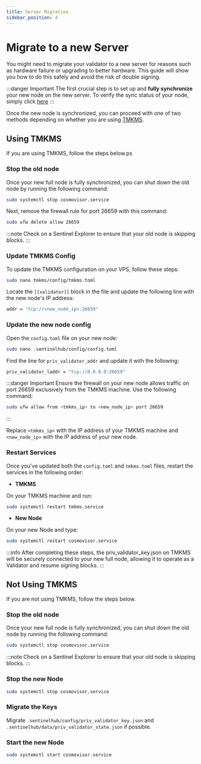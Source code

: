 ```yaml
---
title: Server Migration
sidebar_position: 4
---
```


# Migrate to a new Server

You might need to migrate your validator to a new server for reasons such as hardware failure or upgrading to better hardware. This guide will show you how to do this safely and avoid the risk of double signing.

:::danger Important
The first crucial step is to set up and **fully synchronize** your new node on the new server. To verify the sync status of your node, simply click [here](/validator-setup/node-run#check-sync-status)
:::

Once the new node is synchronized, you can proceed with one of two methods depending on whether you are using [TMKMS](/validator-setup/category/tmkms).


## Using TMKMS

If you are using TMKMS, follow the steps below.ps

### Stop the old node

Once your new full node is fully synchronized, you can shut down the old node by running the following command:

```bash
sudo systemctl stop cosmovisor.service
```

Next, remove the firewall rule for port 26659 with this command:

```bash
sudo ufw delete allow 26659
```

:::note
Check on a Sentinel Explorer to ensure that your old node is skipping blocks.
:::


### Update TMKMS Config

To update the TMKMS configuration on your VPS, follow these steps:

```bash
sudo nano tmkms/config/tmkms.toml
```

Locate the `[[validator]]` block in the file and update the following line with the new node's IP address:

```bash
addr = "tcp://<new_node_ip>:26659"
```


### Update the new node config

Open the `config.toml` file on your new node:

```bash
sudo nano .sentinelhub/config/config.toml
```

Find the line for `priv_validator_addr` and update it with the following:

```bash
priv_validator_laddr = "tcp://0.0.0.0:26659"
```

:::danger Important
Ensure the firewall on your new node allows traffic on port 26659 exclusively from the TMKMS machine. Use the following command:

```bash
sudo ufw allow from <tmkms_ip> to <new_node_ip> port 26659
```
:::

Replace `<tmkms_ip>` with the IP address of your TMKMS machine and `<new_node_ip>` with the IP address of your new node.


### Restart Services

Once you've updated both the `config.toml` and `tmkms.toml` files, restart the services in the following order:

- **TMKMS**

On your TMKMS machine and run:

```bash
sudo systemctl restart tmkms.service
```

- **New Node**

On your new Node and type:

```bash
sudo systemctl restart cosmovisor.service
```

:::info
After completing these steps, the priv_validator_key.json on TMKMS will be securely connected to your new full node, allowing it to operate as a Validator and resume signing blocks.
:::


## Not Using TMKMS

If you are not using TMKMS, follow the steps below.

### Stop the old node

Once your new full node is fully synchronized, you can shut down the old node by running the following command:

```bash
sudo systemctl stop cosmovisor.service
```

:::note
Check on a Sentinel Explorer to ensure that your old node is skipping blocks.
:::

### Stop the new Node

```bash
sudo systemctl stop cosmovisor.service
```

### Migrate the Keys

Migrate `.sentinelhub/config/priv_validator_key.json` and `.sentinelhub/data/priv_validator_state.json` if possible.

### Start the new Node

```bash
sudo systemctl start cosmovisor.service
```